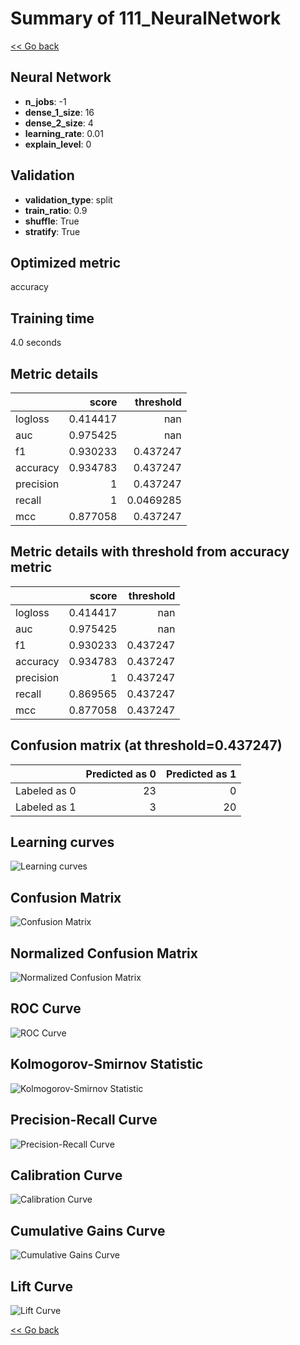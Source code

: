 # Summary of 111_NeuralNetwork

[<< Go back](../README.md)


## Neural Network
- **n_jobs**: -1
- **dense_1_size**: 16
- **dense_2_size**: 4
- **learning_rate**: 0.01
- **explain_level**: 0

## Validation
 - **validation_type**: split
 - **train_ratio**: 0.9
 - **shuffle**: True
 - **stratify**: True

## Optimized metric
accuracy

## Training time

4.0 seconds

## Metric details
|           |    score |   threshold |
|:----------|---------:|------------:|
| logloss   | 0.414417 | nan         |
| auc       | 0.975425 | nan         |
| f1        | 0.930233 |   0.437247  |
| accuracy  | 0.934783 |   0.437247  |
| precision | 1        |   0.437247  |
| recall    | 1        |   0.0469285 |
| mcc       | 0.877058 |   0.437247  |


## Metric details with threshold from accuracy metric
|           |    score |   threshold |
|:----------|---------:|------------:|
| logloss   | 0.414417 |  nan        |
| auc       | 0.975425 |  nan        |
| f1        | 0.930233 |    0.437247 |
| accuracy  | 0.934783 |    0.437247 |
| precision | 1        |    0.437247 |
| recall    | 0.869565 |    0.437247 |
| mcc       | 0.877058 |    0.437247 |


## Confusion matrix (at threshold=0.437247)
|              |   Predicted as 0 |   Predicted as 1 |
|:-------------|-----------------:|-----------------:|
| Labeled as 0 |               23 |                0 |
| Labeled as 1 |                3 |               20 |

## Learning curves
![Learning curves](learning_curves.png)
## Confusion Matrix

![Confusion Matrix](confusion_matrix.png)


## Normalized Confusion Matrix

![Normalized Confusion Matrix](confusion_matrix_normalized.png)


## ROC Curve

![ROC Curve](roc_curve.png)


## Kolmogorov-Smirnov Statistic

![Kolmogorov-Smirnov Statistic](ks_statistic.png)


## Precision-Recall Curve

![Precision-Recall Curve](precision_recall_curve.png)


## Calibration Curve

![Calibration Curve](calibration_curve_curve.png)


## Cumulative Gains Curve

![Cumulative Gains Curve](cumulative_gains_curve.png)


## Lift Curve

![Lift Curve](lift_curve.png)



[<< Go back](../README.md)
